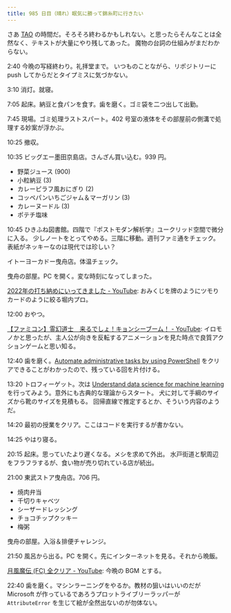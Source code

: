 ```yaml
---
title: 985 日目（晴れ）眠気に勝って錦糸町に行きたい
---
```


さあ [TAO](https://www.youtube.com/playlist?list=PLYnPhfZ3IEC3Slz63ehyrXf3t9TRB0qCd)
の時間だ。そろそろ終わるかもしれない。と思ったらそんなことは全然なく、テキストが大量にやり残してあった。
魔物の台詞の仕組みがまだわからない。

2:40 今晩の写経終わり。礼拝堂まで。
いつものことながら、リポジトリーに push してからだとタイプミスに気づかない。

3:10 消灯。就寝。

7:05 起床。納豆と食パンを食す。歯を磨く。ゴミ袋を二つ出して出勤。

7:45 現場。ゴミ処理ラストスパート。402 号室の液体をその部屋前の側溝で処理する妙案が浮かぶ。

10:25 撤収。

10:35 ビッグエー墨田京島店。さんざん買い込む。939 円。

* 野菜ジュース (900)
* 小粒納豆 (3)
* カレーピラフ風おにぎり (2)
* コッペパンいちごジャム＆マーガリン (3)
* カレーヌードル (3)
* ポテチ塩味

10:45 ひきふね図書館。四階で『ポストモダン解析学』ユークリッド空間で微分に入る。
少しノートをとってやめる。三階に移動。週刊ファミ通をチェック。表紙がネッキーなのは現代では珍しい？

イトーヨーカドー曳舟店。体温チェック。

曳舟の部屋。PC を開く。変な時刻になってしまった。

[2022年の打ち納めにいってきました - YouTube](https://www.youtube.com/watch?v=g3dpprhl29s):
おみくじを牌のようにツモりカードのように絞る堀内プロ。

12:00 おやつ。

[【ファミコン】霊幻道士　来るでしょ！キョンシーブーム！ - YouTube](https://www.youtube.com/watch?v=tUHK2a2diUM):
イロモノかと思ったが、主人公が向きを反転するアニメーションを見た時点で良質アクションゲームと思い知る。

12:40 歯を磨く。[Automate administrative tasks by using PowerShell](https://learn.microsoft.com/en-us/training/paths/powershell/)
をクリアできることがわかったので、残っている回を片付ける。

13:20 トロフィーゲット。次は [Understand data science for machine learning](https://learn.microsoft.com/en-us/training/paths/understand-machine-learning/)
を行ってみよう。意外にも古典的な理論からスタート。
犬に対して手綱のサイズから靴のサイズを見積もる。
回帰直線で推定するとか、そういう内容のようだ。

14:20 最初の授業をクリア。ここはコードを実行するが書かない。

14:25 やはり寝る。

20:15 起床。思っていたより遅くなる。メシを求めて外出。
水戸街道と駅周辺をフラフラするが、食い物が売り切れている店が続出。

21:00 東武ストア曳舟店。706 円。

* 焼肉弁当
* 千切りキャベツ
* シーザードレッシング
* チョコチップクッキー
* 梅粥

曳舟の部屋。入浴＆排便チャレンジ。

21:50 風呂から出る。PC を開く。先にインターネットを見る。それから晩飯。

[月風魔伝 (FC) 全クリア - YouTube](https://www.youtube.com/watch?v=0hmmFpxggpc):
今晩の BGM とする。

22:40 歯を磨く。マシンラーニングをやるか。教材の狙いはいいのだが
Microsoft が作っているであろうプロットライブリーラッパーが
`AttributeError` を生じて絵が全然出ないのが勿体ない。
